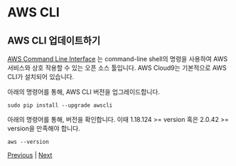 # AWS CLI

## AWS CLI 업데이트하기
[AWS Command Line Interface](https://docs.aws.amazon.com/cli/latest/userguide/cli-chap-welcome.html) 는 command-line shell의 명령을 사용하여 AWS 서비스와 상호 작용할 수 있는 오픈 소스 툴입니다. AWS Cloud9는 기본적으로 AWS CLI가 설치되어 있습니다.

아래의 명령어를 통해, AWS CLI 버전을 업그레이드합니다.

```
sudo pip install --upgrade awscli
```

아래의 명령어를 통해, 버전을 확인합니다. 이때 1.18.124 >= version 혹은 2.0.42 >= version을 만족해야 합니다.

```
aws --version
```

[Previous](./100-aws-cloud9.md) | [Next](./300-kubectl.md)

